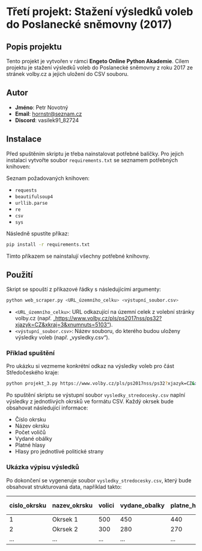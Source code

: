 
# Třetí projekt: Stažení výsledků voleb do Poslanecké sněmovny (2017)

## Popis projektu
Tento projekt je vytvořen v rámci **Engeto Online Python Akademie**. Cílem projektu je stažení výsledků voleb do Poslanecké sněmovny z roku 2017 ze stránek volby.cz a jejich uložení do CSV souboru.

## Autor
- **Jméno**: Petr Novotný
- **Email**: hornstr@seznam.cz
- **Discord**: vasilek91_82724

## Instalace
Před spuštěním skriptu je třeba nainstalovat potřebné balíčky. Pro jejich instalaci vytvořte soubor `requirements.txt` se seznamem potřebných knihoven:

Seznam požadovaných knihoven:
- `requests`
- `beautifulsoup4`
- `urllib.parse`
- `re`
- `csv`
- `sys`

Následně spustíte příkaz:

```bash
pip install -r requirements.txt
```

Tímto příkazem se nainstalují všechny potřebné knihovny.

## Použití
Skript se spouští z příkazové řádky s následujícími argumenty:
```bash
python web_scraper.py <URL_územního_celku> <výstupní_soubor.csv>
```

- `<URL_územního_celku>`: URL odkazující na územní celek z volební stránky volby.cz (např. „https://www.volby.cz/pls/ps2017nss/ps32?xjazyk=CZ&xkraj=3&xnumnuts=5103“).
- `<výstupní_soubor.csv>`: Název souboru, do kterého budou uloženy výsledky voleb (např. „vysledky.csv“).

### Příklad spuštění
Pro ukázku si vezmeme konkrétní odkaz na výsledky voleb pro část Středočeského kraje:

```bash
python projekt_3.py https://www.volby.cz/pls/ps2017nss/ps32?xjazyk=CZ&xkraj=2 vysledky_stredocesky.csv
```

Po spuštění skriptu se výstupní soubor `vysledky_stredocesky.csv` naplní výsledky z jednotlivých okrsků ve formátu CSV. Každý okrsek bude obsahovat následující informace:
- Číslo okrsku
- Název okrsku
- Počet voličů
- Vydané obálky
- Platné hlasy
- Hlasy pro jednotlivé politické strany

### Ukázka výpisu výsledků
Po dokončení se vygeneruje soubor `vysledky_stredocesky.csv`, který bude obsahovat strukturovaná data, například takto:

| cislo_okrsku | nazev_okrsku | volici | vydane_obalky | platne_hlasy | Strana A | Strana B |
|--------------|--------------|--------|---------------|--------------|----------|----------|
| 1            | Okrsek 1     | 500    | 450           | 440          | 200      | 240      |
| 2            | Okrsek 2     | 300    | 280           | 270          | 120      | 150      |
| ...          | ...          | ...    | ...           | ...          | ...      | ...      |
